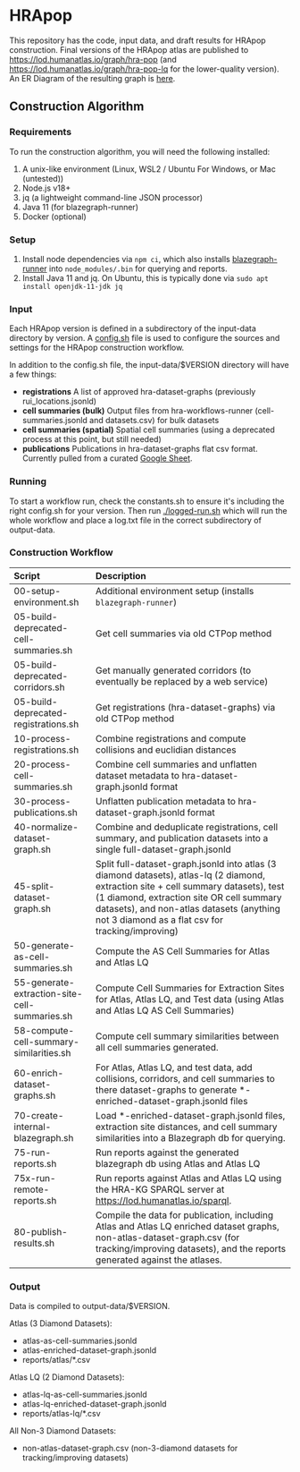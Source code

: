 # HRApop

This repository has the code, input data, and draft results for HRApop construction. Final versions of the HRApop atlas are published to <https://lod.humanatlas.io/graph/hra-pop> (and <https://lod.humanatlas.io/graph/hra-pop-lq> for the lower-quality version). An ER Diagram of the resulting graph is [here](./er-diagram.mmd).

## Construction Algorithm

### Requirements

To run the construction algorithm, you will need the following installed:

1. A unix-like environment (Linux, WSL2 / Ubuntu For Windows, or Mac (untested))
2. Node.js v18+
3. jq (a lightweight command-line JSON processor)
4. Java 11 (for blazegraph-runner)
5. Docker (optional)

### Setup

1. Install node dependencies via `npm ci`, which also installs [blazegraph-runner](https://github.com/balhoff/blazegraph-runner/) into `node_modules/.bin` for querying and reports.
2. Install Java 11 and jq. On Ubuntu, this is typically done via `sudo apt install openjdk-11-jdk jq`

### Input

Each HRApop version is defined in a subdirectory of the input-data directory by version. A [config.sh](input-data/v0.3/config.sh) file is used to configure the sources and settings for the HRApop construction workflow.

In addition to the config.sh file, the input-data/$VERSION directory will have a few things:

- **registrations** A list of approved hra-dataset-graphs (previously rui_locations.jsonld)
- **cell summaries (bulk)** Output files from hra-workflows-runner (cell-summaries.jsonld and datasets.csv) for bulk datasets
- **cell summaries (spatial)** Spatial cell summaries (using a deprecated process at this point, but still needed)
- **publications** Publications in hra-dataset-graphs flat csv format. Currently pulled from a curated [Google Sheet](https://docs.google.com/spreadsheets/d/1MK9KMPAFRHN6aU_e1ghApcbABAdkLGRTiaSUkliLNnw/edit#gid=1240375199).

### Running

To start a workflow run, check the constants.sh to ensure it's including the right config.sh for your version. Then run [./logged-run.sh](./logged-run.sh) which will run the whole workflow and place a log.txt file in the correct subdirectory of output-data.

### Construction Workflow

| Script | Description |
| :-- | :-- |
| 00-setup-environment.sh | Additional environment setup (installs `blazegraph-runner`) |
| 05-build-deprecated-cell-summaries.sh | Get cell summaries via old CTPop method |
| 05-build-deprecated-corridors.sh | Get manually generated corridors (to eventually be replaced by a web service) |
| 05-build-deprecated-registrations.sh | Get registrations (hra-dataset-graphs) via old CTPop method |
| 10-process-registrations.sh | Combine registrations and compute collisions and euclidian distances |
| 20-process-cell-summaries.sh | Combine cell summaries and unflatten dataset metadata to hra-dataset-graph.jsonld format |
| 30-process-publications.sh | Unflatten publication metadata to hra-dataset-graph.jsonld format |
| 40-normalize-dataset-graph.sh | Combine and deduplicate registrations, cell summary, and publication datasets into a single full-dataset-graph.jsonld |
| 45-split-dataset-graph.sh | Split full-dataset-graph.jsonld into atlas (3 diamond datasets), atlas-lq (2 diamond, extraction site + cell summary datasets), test (1 diamond, extraction site OR cell summary datasets), and non-atlas datasets (anything not 3 diamond as a flat csv for tracking/improving) |
| 50-generate-as-cell-summaries.sh | Compute the AS Cell Summaries for Atlas and Atlas LQ |
| 55-generate-extraction-site-cell-summaries.sh | Compute Cell Summaries for Extraction Sites for Atlas, Atlas LQ, and Test data (using Atlas and Atlas LQ AS Cell Summaries) |
| 58-compute-cell-summary-similarities.sh | Compute cell summary similarities between all cell summaries generated. |
| 60-enrich-dataset-graphs.sh | For Atlas, Atlas LQ, and test data, add collisions, corridors, and cell summaries to there dataset-graphs to generate *-enriched-dataset-graph.jsonld files |
| 70-create-internal-blazegraph.sh | Load *-enriched-dataset-graph.jsonld files, extraction site distances, and cell summary similarities into a Blazegraph db for querying. |
| 75-run-reports.sh | Run reports against the generated blazegraph db using Atlas and Atlas LQ |
| 75x-run-remote-reports.sh | Run reports against Atlas and Atlas LQ using the HRA-KG SPARQL server at <https://lod.humanatlas.io/sparql>. |
| 80-publish-results.sh | Compile the data for publication, including Atlas and Atlas LQ enriched dataset graphs, non-atlas-dataset-graph.csv (for tracking/improving datasets), and the reports generated against the atlases. |

### Output

Data is compiled to output-data/$VERSION.

Atlas (3 Diamond Datasets):

- atlas-as-cell-summaries.jsonld
- atlas-enriched-dataset-graph.jsonld
- reports/atlas/*.csv

Atlas LQ (2 Diamond Datasets):

- atlas-lq-as-cell-summaries.jsonld
- atlas-lq-enriched-dataset-graph.jsonld
- reports/atlas-lq/*.csv

All Non-3 Diamond Datasets:

- non-atlas-dataset-graph.csv (non-3-diamond datasets for tracking/improving datasets)
